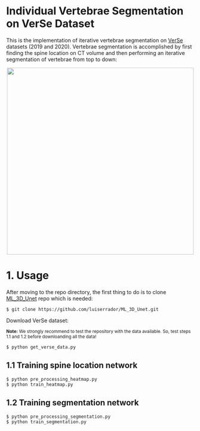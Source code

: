 # Individual Vertebrae Segmentation on VerSe Dataset

This is the implementation of iterative vertebrae segmentation on [VerSe](https://github.com/anjany/verse) datasets (2019 and 2020). Vertebrae segmentation is accomplished by first finding the spine location on CT volume and then performing an iterative segmentation of vertebrae from top to down:
<p align="center">
  <img src="https://github.com/luiserrador/IndVertSeg_VerSe/blob/master/images/seg_algorithm.png" width=500>
</p>

# 1. Usage

After moving to the repo directory, the first thing to do is to clone [ML_3D_Unet](https://github.com/luiserrador/ML_3D_Unet) repo which is needed:
```
$ git clone https://github.com/luiserrador/ML_3D_Unet.git
```
Download VerSe dataset:

<sub>**Note:** We strongly recommend to test the repository with the data available. So, test steps 1.1 and 1.2 before downloanding all the data!</sub>
```
$ python get_verse_data.py
```

## 1.1 Training spine location network
```
$ python pre_processing_heatmap.py
$ python train_heatmap.py
```

## 1.2 Training segmentation network
```
$ python pre_processing_segmentation.py
$ python train_segmentation.py
```
